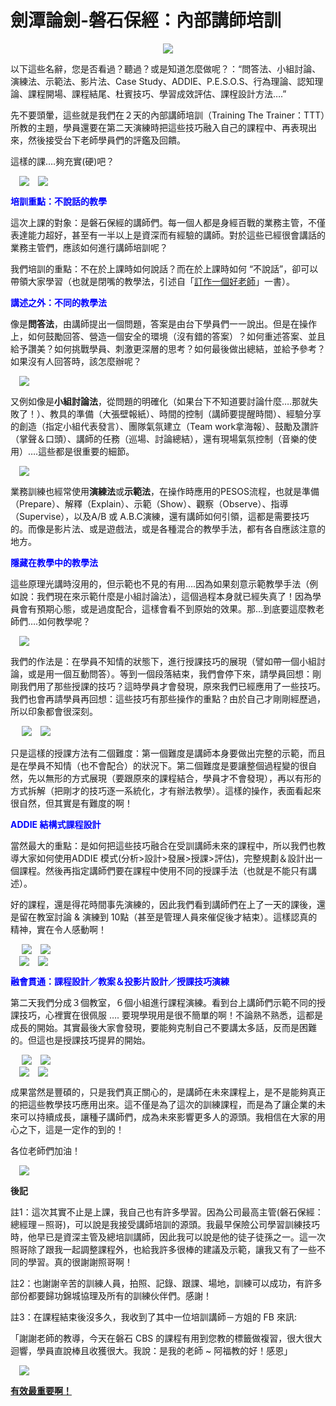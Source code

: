 # 劍潭論劍-磐石保經：內部講師培訓 

<div style="clear: both; text-align: center;"><a href="http://3.bp.blogspot.com/-J0yt50jOb8g/VhP-uv4N3BI/AAAAAAAAM_k/JwYEUChuma0/s1600/image_thumb_19.png" style="margin-left: 1em; margin-right: 1em;"><img border="0" src="http://3.bp.blogspot.com/-J0yt50jOb8g/VhP-uv4N3BI/AAAAAAAAM_k/JwYEUChuma0/s1600/image_thumb_19.png"/></a></div>
<p></p>
<div style="clear: both; text-align: center;"></div>
<p>以下這些名辭，您是否看過？聽過？或是知道怎麼做呢？：“問答法、小組討論、演練法、示範法、影片法、Case Study、ADDIE、P.E.S.O.S、行為理論、認知理論、課程開場、課程結尾、杜賓技巧、學習成效評估、課桯設計方法….”</p>
<p>先不要頭暈，這些就是我們在２天的內部講師培訓（Training The Trainer：TTT）所教的主題，學員還要在第二天演練時把這些技巧融入自己的課程中、再表現出來，然後接受台下老師學員們的評鑑及回饋。</p>
<p>這樣的課….夠充實(硬)吧？<a name="more"></a></p>
<p><a href="http://2.bp.blogspot.com/-w06oWgYNrB0/VhP-uNuREmI/AAAAAAAAM_Y/-RWAXyHh2WQ/s1600/image_thumb_20.png" style="margin-left: 1em; margin-right: 1em; text-align: center;"><img border="0" src="http://2.bp.blogspot.com/-w06oWgYNrB0/VhP-uNuREmI/AAAAAAAAM_Y/-RWAXyHh2WQ/s1600/image_thumb_20.png"/></a><img border="0" src="http://2.bp.blogspot.com/-QTdD-v-3uX8/VhP-t1KcSbI/AAAAAAAAM_U/7fE_LI2AozU/s1600/image_thumb_21.png"/></p>
<p><span style="color: blue;"><b>培訓重點：不說話的教學</b></span></p>
<p>這次上課的對象：是磐石保經的講師們。每一個人都是身經百戰的業務主管，不僅表達能力超好，甚至有一半以上是資深而有經驗的講師。對於這些已經很會講話的業務主管們，應該如何進行講師培訓呢？</p>
<p>我們培訓的重點：不在於上課時如何說話？而在於上課時如何 “不說話”，卻可以帶領大家學習（也就是閉嘴的教學法，引述自「<a href="http://www.afu.tw/index.php?option=com_content&amp;view=article&amp;id=244:2011-09-05-02-19-37&amp;catid=13:2010-11-28-04-52-33&amp;Itemid=19">訂作一個好老師</a>」一書）。</p>
<p><span style="color: blue;"><b>講述之外：不同的教學法</b></span></p>
<p>像是<b>問答法</b>，由講師提出一個問題，答案是由台下學員們一一說出。但是在操作上，如何鼓勵回答、營造一個安全的環境（沒有錯的答案）？如何重述答案、並且給予讚美？如何挑戰學員、刺激更深層的思考？如何最後做出總結，並給予參考？如果沒有人回答時，該怎麼辦呢？</p>
<p><a href="http://3.bp.blogspot.com/-iVINugtj5I8/VhP-v1vMOVI/AAAAAAAAM_s/Z5DGFTTlJ4g/s1600/image_thumb_22.png" style="margin-left: 1em; margin-right: 1em; text-align: center;"><img border="0" src="http://3.bp.blogspot.com/-iVINugtj5I8/VhP-v1vMOVI/AAAAAAAAM_s/Z5DGFTTlJ4g/s1600/image_thumb_22.png"/></a></p>
<p>又例如像是<b>小組討論法</b>，從問題的明確化（如果台下不知道要討論什麼….那就失敗了！）、教具的準備（大張壁報紙）、時間的控制（講師要提醒時間）、經驗分享的創造（指定小組代表發言）、團隊氣氛建立（Team work拿海報）、鼓勵及讚許（掌聲＆口頭）、講師的任務（巡場、討論總結），還有現場氣氛控制（音樂的使用）….這些都是很重要的細節。</p>
<p><a href="http://3.bp.blogspot.com/-1utt5paJlRQ/VhP-v8TTg2I/AAAAAAAAM_w/L4zmp6vn4GU/s1600/image_thumb_23.png" style="margin-left: 1em; margin-right: 1em; text-align: center;"><img border="0" src="http://3.bp.blogspot.com/-1utt5paJlRQ/VhP-v8TTg2I/AAAAAAAAM_w/L4zmp6vn4GU/s1600/image_thumb_23.png"/></a></p>
<p>業務訓練也經常使用<b>演練法</b>或<b>示範法</b>，在操作時應用的PESOS流程，也就是準備（Prepare）、解釋（Explain）、示範（Show）、觀察（Observe）、指導（Supervise），以及A/B 或 A.B.C演練，還有講師如何引領，這都是需要技巧的。而像是影片法、或是遊戲法，或是各種混合的教學手法，都有各自應該注意的地方。</p>
<p><b><span style="color: blue;">隱藏在教學中的教學法</span></b></p>
<p>這些原理光講時沒用的，但示範也不見的有用….因為如果刻意示範教學手法（例如說：我們現在來示範什麼是小組討論法），這個過程本身就已經失真了！因為學員會有預期心態，或是過度配合，這樣會看不到原始的效果。那…到底要這麼教老師們….如何教學呢？</p>
<p><a href="http://3.bp.blogspot.com/-jPGe2EAo8B0/VhP-wbLaYcI/AAAAAAAAM_0/oazosRCVxPA/s1600/image_thumb_24.png" style="margin-left: 1em; margin-right: 1em; text-align: center;"><img border="0" src="http://3.bp.blogspot.com/-jPGe2EAo8B0/VhP-wbLaYcI/AAAAAAAAM_0/oazosRCVxPA/s1600/image_thumb_24.png"/></a></p>
<p>我們的作法是：在學員不知情的狀態下，進行授課技巧的展現（譬如帶一個小組討論，或是用一個互動問答）。等到一個段落結束，我們會停下來，請學員回想：剛剛我們用了那些授課的技巧？這時學員才會發現，原來我們已經應用了一些技巧。我們也會再請學員再回想：這些技巧有那些操作的重點？由於自己才剛剛經歷過，所以印象都會很深刻。</p>
<p> <a href="http://3.bp.blogspot.com/-VJbKgoAfQeo/VhP-wkEO65I/AAAAAAAAM_4/_MfGdVAnZ3g/s1600/image_thumb_25.png" style="margin-left: 1em; margin-right: 1em; text-align: center;"><img border="0" src="http://3.bp.blogspot.com/-VJbKgoAfQeo/VhP-wkEO65I/AAAAAAAAM_4/_MfGdVAnZ3g/s1600/image_thumb_25.png"/></a><img border="0" src="http://2.bp.blogspot.com/-rf43YLYL9Bw/VhP-xFjg3nI/AAAAAAAANAA/MpiU3dozS0k/s1600/image_thumb_26.png"/></p>
<p>只是這樣的授課方法有二個難度：第一個難度是講師本身要做出完整的示範，而且是在學員不知情（也不會配合）的狀況下。第二個難度是要讓整個過程變的很自然，先以無形的方式展現（要跟原來的課程結合，學員才不會發現），再以有形的方式拆解（把剛才的技巧逐一系統化，才有辦法教學）。這樣的操作，表面看起來很自然，但其實是有難度的啊！</p>
<p><b><span style="color: blue;">ADDIE 結構式課程設計</span></b></p>
<p>當然最大的重點：是如何把這些技巧融合在受訓講師未來的課程中，所以我們也教導大家如何使用ADDIE 模式(分析&gt;設計&gt;發展&gt;授課&gt;評估)，完整規劃＆設計出一個課程。然後再指定講師們要在課程中使用不同的授課手法（也就是不能只有講述）。</p>
<p>好的課程，還是得花時間事先演練的，因此我們看到講師們在上了一天的課後，還是留在教室討論 &amp; 演練到 10點（甚至是管理人員來催促後才結束）。這樣認真的精神，實在令人感動啊！</p>
<p> <a href="http://2.bp.blogspot.com/-XxSFbJ90QgI/VhP-xTWyx4I/AAAAAAAANAI/vQ42wijJ2W0/s1600/image_thumb_27.png" style="margin-left: 1em; margin-right: 1em; text-align: center;"><img border="0" src="http://2.bp.blogspot.com/-XxSFbJ90QgI/VhP-xTWyx4I/AAAAAAAANAI/vQ42wijJ2W0/s1600/image_thumb_27.png"/></a><img border="0" src="http://2.bp.blogspot.com/-ejv1PUwnO_4/VhP-xttDz5I/AAAAAAAANAM/s40fvcvO0YU/s1600/image_thumb_28.png"/><br/><a href="http://2.bp.blogspot.com/-yRcdfAULMMo/VhP-x2xBeMI/AAAAAAAANAQ/vOijG_P4BZ0/s1600/image_thumb_29.png" style="margin-left: 1em; margin-right: 1em; text-align: center;"><img border="0" src="http://2.bp.blogspot.com/-yRcdfAULMMo/VhP-x2xBeMI/AAAAAAAANAQ/vOijG_P4BZ0/s1600/image_thumb_29.png"/></a><img border="0" src="http://4.bp.blogspot.com/-mnKppN-Qh-U/VhP-yMlIRaI/AAAAAAAANAY/NWRt84f4O6M/s1600/image_thumb_30.png"/></p>
<p><b><span style="color: blue;">融會貫通：課程設計／教案＆投影片設計／授課技巧演練</span></b></p>
<p>第二天我們分成３個教室，６個小組進行課程演練。看到台上講師們示範不同的授課技巧，心裡實在很佩服 …. 要現學現用是很不簡單的啊！不論熟不熟悉，這都是成長的開始。其實最後大家會發現，要能夠克制自己不要講太多話，反而是困難的。但這也是授課技巧提昇的開始。</p>
<p> <a href="http://2.bp.blogspot.com/-e564fF5E9Sk/VhP-yS8jFlI/AAAAAAAANAg/tJGpfd8UWgc/s1600/image_thumb_31.png" style="margin-left: 1em; margin-right: 1em; text-align: center;"><img border="0" src="http://2.bp.blogspot.com/-e564fF5E9Sk/VhP-yS8jFlI/AAAAAAAANAg/tJGpfd8UWgc/s1600/image_thumb_31.png"/></a><img border="0" src="http://3.bp.blogspot.com/--l2B67vk0Nk/VhP-ylspqFI/AAAAAAAANAk/BfB82iF0i0Q/s1600/image_thumb_32.png"/><br/><a href="http://2.bp.blogspot.com/-aIBcoQfcdeA/VhP-y1ay0jI/AAAAAAAANAs/MFb4NoD48wU/s1600/image_thumb_33.png" style="margin-left: 1em; margin-right: 1em; text-align: center;"><img border="0" src="http://2.bp.blogspot.com/-aIBcoQfcdeA/VhP-y1ay0jI/AAAAAAAANAs/MFb4NoD48wU/s1600/image_thumb_33.png"/></a><img border="0" src="http://3.bp.blogspot.com/-NYCvt1rT4wo/VhP-zJk2dzI/AAAAAAAANA4/UX-9Xx3zTy4/s1600/image_thumb_34.png"/></p>
<p>成果當然是豐碩的，只是我們真正關心的，是講師在未來課程上，是不是能夠真正的把這些教學技巧應用出來。這不僅是為了這次的訓練課程，而是為了讓企業的未來可以持續成長，讓種子講師們，成為未來影響更多人的源頭。我相信在大家的用心之下，這是一定作的到的！</p>
<p>各位老師們加油！</p>
<p><a href="http://1.bp.blogspot.com/-C9IO5CAtDVk/VhP-z8B9suI/AAAAAAAANBQ/5iduMcglD78/s1600/image_thumb_35.png" style="margin-left: 1em; margin-right: 1em; text-align: center;"><img border="0" src="http://1.bp.blogspot.com/-C9IO5CAtDVk/VhP-z8B9suI/AAAAAAAANBQ/5iduMcglD78/s1600/image_thumb_35.png"/></a></p>
<p><b>後記</b></p>
<p>註1：這次其實不止是上課，我自己也有許多學習。因為公司最高主管(磐石保經：總經理－照哥)，可以說是我接受講師培訓的源頭。我最早保險公司學習訓練技巧時，他早已是資深主管及總培訓講師，因此我可以說是他的徒子徒孫之一。這一次照哥除了跟我一起調整課程外，也給我許多很棒的建議及示範，讓我又有了一些不同的學習。真的很謝謝照哥啊！</p>
<p>註2：也謝謝辛苦的訓練人員，拍照、記錄、跟課、場地，訓練可以成功，有許多部份都要歸功錦城協理及所有的訓練伙伴們。感謝！</p>
<p>註3：在課程結束後沒多久，我收到了其中一位培訓講師－方姐的 FB 來訊:</p>
<p>「謝謝老師的教導，今天在磐石 CBS 的課程有用到您教的標籤做複習，很大很大迴響，學員直說棒且收獲很大。我說：是我的老師 ~ 阿福教的好！感恩」</p>
<p><a href="http://1.bp.blogspot.com/-jGhOZ7LGBY4/VhP-zhWbvwI/AAAAAAAANBE/pEwjEhrVdhc/s1600/image_thumb_36.png" style="margin-left: 1em; margin-right: 1em; text-align: center;"><img border="0" src="http://1.bp.blogspot.com/-jGhOZ7LGBY4/VhP-zhWbvwI/AAAAAAAANBE/pEwjEhrVdhc/s1600/image_thumb_36.png"/></a></p>
<p><a href="http://www.afu.tw/index.php?option=com_content&amp;view=article&amp;id=268:2012-11-16-10-23-19&amp;catid=13:2010-11-28-04-52-33&amp;Itemid=19"><b>有效最重要啊！</b></a></p>